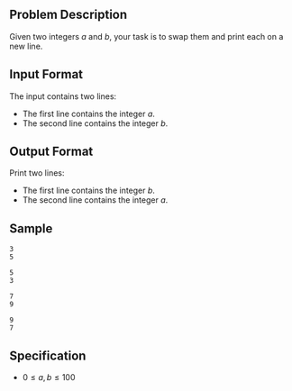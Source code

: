 ## Problem Description
Given two integers $a$ and $b$, your task is to swap them and print each on a new line.

## Input Format
The input contains two lines:
- The first line contains the integer $a$.
- The second line contains the integer $b$.

## Output Format
Print two lines:
- The first line contains the integer $b$.
- The second line contains the integer $a$.

## Sample

```input1
3
5
```

```output1
5
3
```

```input2
7
9
```

```output2
9
7
```

## Specification
- $0 \leq a, b \leq 100$
